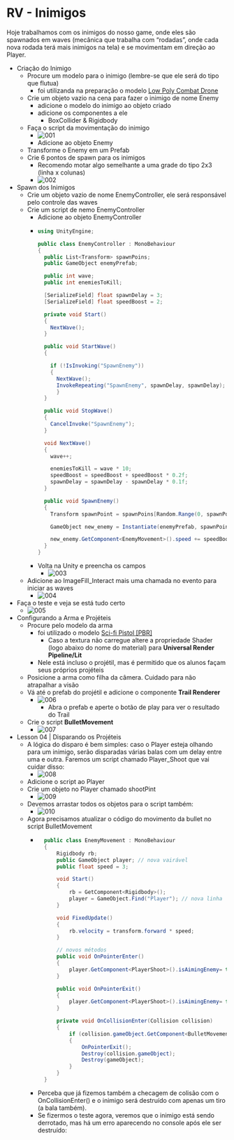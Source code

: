 # RV - Inimigos

Hoje trabalhamos com os inimigos do nosso game, onde eles são spawnados em waves (mecânica que trabalha com “rodadas”, onde cada nova rodada terá mais inimigos na tela) e se movimentam em direção ao Player.

- Criação do Inimigo 
  - Procure um modelo para o inimigo (lembre-se que ele será do tipo que flutua)
    - foi utilizanda na preparação o modelo [Low Poly Combat Drone](https://www.google.com/url?q=https://assetstore.unity.com/packages/3d/low-poly-combat-drone-82234&sa=D&source=editors&ust=1701182267416670&usg=AOvVaw37DPNpZ7sxFA876q6XYVYu)
  - Crie um objeto vazio na cena para fazer o inimigo de nome Enemy
    - adicione o modelo do inimigo ao objeto criado
    - adicione os componentes a ele
      - BoxCollider & Rigidbody
  - Faça o script da movimentação do inimigo
    - ![001](Screenshots/001.png)
    - Adicione ao objeto Enemy
  - Transforme o Enemy em um Prefab
  - Crie 6 pontos de spawn para os inimigos
    - Recomendo motar algo semelhante a uma grade do tipo 2x3 (linha x colunas)
    - ![002](Screenshots/002.png)
- Spawn dos Inimigos
  - Crie um objeto vazio de nome EnemyController, ele será responsável pelo controle das waves
  - Crie um script de nemo EnemyController
    - Adicione ao objeto EnemyController
    - ```cs
      using UnityEngine;

      public class EnemyController : MonoBehaviour
      {
        public List<Transform> spawnPoins;
        public GameObject enemyPrefab;

        public int wave;
        public int enemiesToKill;

        [SerializeField] float spawnDelay = 3;
        [SerializeField] float speedBoost = 2;

        private void Start()
        {
          NextWave();
        }

        public void StartWave()
        {

          if (!IsInvoking("SpawnEnemy"))
          {
            NextWave();
            InvokeRepeating("SpawnEnemy", spawnDelay, spawnDelay);
            }
        }

        public void StopWave()
        {
          CancelInvoke("SpawnEnemy");
        }

        void NextWave()
        {
          wave++;

          enemiesToKill = wave * 10;
          speedBoost = speedBoost + speedBoost * 0.2f;
          spawnDelay = spawnDelay - spawnDelay * 0.1f;
        }

        public void SpawnEnemy()
        {
          Transform spawnPoint = spawnPoins[Random.Range(0, spawnPoins.Count)];

          GameObject new_enemy = Instantiate(enemyPrefab, spawnPoint.position, spawnPoint.rotation);

          new_enemy.GetComponent<EnemyMovement>().speed += speedBoost;
        }
      }
      ```
    - Volta na Unity e preencha os campos
      - ![003](Screenshots/003.png)
  - Adicione ao ImageFill_Interact mais uma chamada no evento para iniciar as waves
    - ![004](Screenshots/004.png)
- Faça o teste e veja se está tudo certo
  - ![005](Screenshots/005.gif)
- Configurando a Arma e Projéteis
  - Procure pelo modelo da arma
    - foi utilizado o modelo [Sci-fi Pistol [PBR]](https://www.google.com/url?q=https://assetstore.unity.com/packages/3d/props/guns/sci-fi-pistol-pbr-213679&sa=D&source=editors&ust=1701182267426585&usg=AOvVaw2b29F7P_b2Nj7OVe8JYiEW)
      - Caso a textura não carregue altere a propriedade Shader (logo abaixo do nome do material) para **Universal Render Pipeline/Lit**
    - Nele está incluso o projétil, mas é permitido que os alunos façam seus próprios projéteis
  - Posicione a arma como filha da câmera. Cuidado para não atrapalhar a visão
  - Vá até o prefab do projétil e adicione o componente **Trail Renderer**
    - ![006](Screenshots/006.png)
      - Abra o prefab e aperte o botão de play para ver o resultado do Trail
  - Crie o script **BulletMovement**
    - ![007](Screenshots/007.png)
- Lesson 04 | Disparando os Projéteis
  - A lógica do disparo é bem simples: caso o Player esteja olhando para um inimigo, serão disparadas várias balas com um delay entre uma e outra. Faremos um script chamado Player_Shoot que vai cuidar disso:
    - ![008](Screenshots/008.png)
  - Adicione o script ao Player
  - Crie um objeto no Player chamado shootPint
    - ![009](Screenshots/009.png)
  - Devemos arrastar todos os objetos para o script também:
    - ![010](Screenshots/010.png)
  - Agora precisamos atualizar o código do movimento da bullet no script BulletMovement
    - ```cs
        public class EnemyMovement : MonoBehaviour
        {
            Rigidbody rb;
            public GameObject player; // nova vairável
            public float speed = 3;

            void Start()
            {
                rb = GetComponent<Rigidbody>();
                player = GameObject.Find("Player"); // nova linha
            }

            void FixedUpdate()
            {
                rb.velocity = transform.forward * speed;
            }

            // novos métodos
            public void OnPointerEnter()
            {
                player.GetComponent<PlayerShoot>().isAimingEnemy= true;
            }

            public void OnPointerExit()
            {
                player.GetComponent<PlayerShoot>().isAimingEnemy= false;
            }

            private void OnCollisionEnter(Collision collision)
            {
                if (collision.gameObject.GetComponent<BulletMovement>())
                {
                    OnPointerExit();
                    Destroy(collision.gameObject);
                    Destroy(gameObject); 
                }
            }
        }
      ```
    - Perceba que já fizemos também a checagem de colisão com o OnCollisionEnter() e o inimigo será destruído com apenas um tiro (a bala também).
    - Se fizermos o teste agora, veremos que o inimigo está sendo derrotado, mas há um erro aparecendo no console após ele ser destruído:
